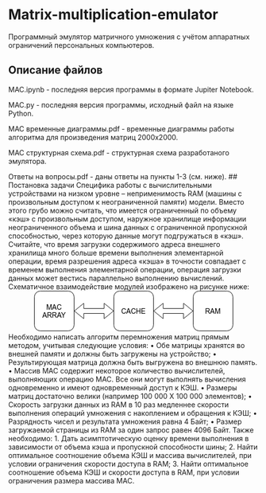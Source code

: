 # Matrix-multiplication-emulator
Программный эмулятор матричного умножения с учётом аппаратных ограничений персональных компьютеров.
## Описание файлов
MAC.ipynb - последняя версия программы в формате Jupiter Notebook.
<p>MAC.py - последняя версия программы, исходный файл на языке Python.</p>
<p>MAC временные диаграммы.pdf - временные диаграммы работы алгоритма для произведения матриц 2000х2000.</p>
<p>MAC структурная схема.pdf - структурная схема разработаного эмулятора.</p>
Ответы на вопросы.pdf - даны ответы на пункты 1-3 (см. ниже).
## Постановка задачи
Специфика работы с вычислительными устройствами на низком уровне – неприменимость RAM (машины с произвольным доступом к неограниченной памяти) модели. Вместо этого грубо можно считать, что имеется ограниченный по объему «кэш» с произвольным доступом, наружное хранилище информации неограниченного объема и шина данных с ограниченной пропускной способностью, через которую данные могут подгружаться в «кэш». Считайте, что время загрузки содержимого адреса внешнего хранилища много больше времени выполнения элементарной операции, время разрешения адреса «кэша» в точности совпадает с временем выполнения элементарной операции, операция загрузки данных может вестись параллельно выполнению вычислений.
Схематичное взаимодействие модулей изображено на рисунке ниже:
<center><img src = "images/Arch.png"></center>
Необходимо написать алгоритм перемножения матриц прямым методом, учитывая следующие условия:
•	Обе матрицы хранятся во внешней памяти и должны быть загружены на устройство;
•	Результирующая матрица должна быть выгружена во внешнюю память.
•	Массив MAC содержит некоторое количество вычислителей, выполняющих операцию MAC. Все они могут выполнять вычисления одновременно и имеют одновременный доступ к КЭШ.
•	Размеры матриц достаточно велики (например 100 000 Х 100 000 элементов);
•	Скорость загрузки данных из RAM в 10 раз медленнее скорости выполнения операций умножения с накоплением и обращения к КЭШ;
•	Разрядность чисел и результата умножения равна 4 Байт;
•	Размер загружаемой страницы из RAM за один запрос равен 4096 Байт.
Также необходимо:
1. Дать асимптотическую оценку времени выполнения в зависимости от объема кэша и пропускной способности шины;
2. Найти оптимальное соотношение объема КЭШ и массива вычислителей, при условии ограничения скорости доступа в RAM;
3. Найти оптимальное соотношение объема КЭШ и скорости доступа в RAM, при условии ограничения размера массива MAC.
